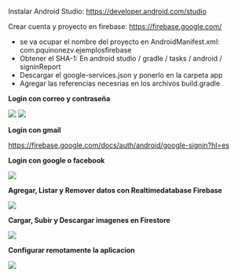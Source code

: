 Instalar Android Studio: https://developer.android.com/studio

Crear cuenta y proyecto en firebase: https://firebase.google.com/
 - se va ocupar el nombre del proyecto en AndroidManifest.xml: com.pquinonezv.ejemplosfirebase
 - Obtener el SHA-1: En android studio / gradle / tasks / android / signinReport
 - Descargar el google-services.json y ponerlo en la carpeta app
 - Agregar las referencias necesrias en los archivos build.gradle
 
**Login con correo y contraseña**

![](home_screen_with_email.png)
![](signin_with_email.png)


**Login con gmail**

https://firebase.google.com/docs/auth/android/google-signin?hl=es


**Login con google o facebook**

![](signin_socialmedia.png)

**Agregar, Listar y Remover datos con Realtimedatabase Firebase**

![](list_item_realtimedatabase.png)

**Cargar, Subir y Descargar imagenes en Firestore**

![](firestore.png)

**Configurar remotamente la aplicacion**

![](configuracionRemota.png)


